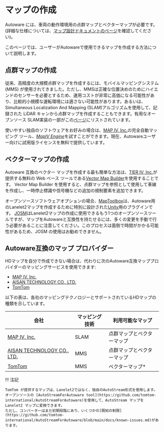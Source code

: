 # マップの作成

Autoware には、車両の動作環境用の点群マップとベクターマップが必要です。(詳細な仕様については、[マップ設計ドキュメントのページ](../../../design/autoware-architecture/map/index.md)を確認してください)。

このページでは、ユーザーがAutowareで使用できるマップを作成する方法について説明します。

## 点群マップの作成

従来、高精度の大規模点群マップを作成するには、モバイルマッピングシステム (MMS) が使用されてきました。ただし、MMSは正確な位置決めのためにハイエンドのセンサーを必要とするため、運用コストが非常に高価になる可能性があり、比較的小規模な運転環境には適さない可能性があります。あるいは、Simultaneous Localization And Mapping (SLAM)アルゴリズムを使用して、記録された LiDAR キャンから点群マップを作成することもできます。有用なオープンソース SLAM実装の一部がこの[ページ](open-source-slam/index.md)にリストされています。

使いやすい独自のソフトウェアをお好みの場合は、[MAP IV, Inc.](https://www.map4.jp/)の完全自動マッピング ツール、[_MapIV Engine_](https://www.map4.jp/solutions/mapping-localization/map4-engine/)を試すことができます。現在、Autowareユーザー向けに試用版ライセンスを無料で提供しています。

## ベクターマップの作成

Autoware 互換のベクター マップを作成する最も簡単な方法は、[TIER IV, Inc.](https://www.tier4.jp/)が提供する無料の Web ベース ツールである[Vector Map Builder](https://tools.tier4.jp/feature/vector_map_builder_ll2/)を使用することです。
Vector Map Builder を使用すると、点群マップを参照として使用して車線を作成し、一時停止標識や信号機などの追加の規制要素を追加できます。

オープンソースソフトウェアオプションの場合、[MapToolbox](https://github.com/autocore-ai/MapToolbox)は、Autoware用のLanelet2マップを作成するために特別に設計された[Unity](https://unity.com/)用のプラグインです。
[JOSM](https://josm.openstreetmap.de/)はLanelet2マップの作成に使用できるもう1つのオープンソースツールですが、マップをAutowareと互換性を持たせるには、多くの変更を手動で行う必要があることに注意してください。このプロセスは面倒で時間がかかる可能性があるため、JOSM の使用はお勧めできません。

## Autoware互換のマップ プロバイダー

HDマップを自分で作成できない場合は、代わりに次のAutoware互換マッププロバイダーのマッピングサービスを使用できます:

- [MAP IV, Inc.](https://www.map4.jp/)
- [AISAN TECHNOLOGY CO., LTD.](https://www.aisantec.co.jp/)
- [TomTom](https://www.tomtom.com/)

以下の表は、各社のマッピングテクノロジーとサポートされているHDマップの種類を示しています。

| **会社**                                               | **マッピング技術** | **利用可能なマップ**          |
| --------------------------------------------------------- | ---------------------- | --------------------------- |
| [MAP IV, Inc.](https://www.map4.jp/)                      | SLAM                   | 点群マップとベクターマップ |
| [AISAN TECHNOLOGY CO., LTD.](https://www.aisantec.co.jp/) | MMS                    | 点群マップとベクターマップ |
| [TomTom](https://www.tomtom.com/)                         | MMS                    | ベクターマップ\*                |

!!! 注記

    TomTom が提供するマップは、Lanelet2ではなく、独自のAutoStream形式を使用します。
    オープンソースの [AutoStreamForAutoware tool](https://github.com/tomtom-international/AutoStreamForAutoware)を使用して、AutoStream マップを Lanelet2 マップに変換できます。
    ただし、コンバーターはまだ初期段階にあり、いくつかの[既知の制限](https://github.com/tomtom-international/AutoStreamForAutoware/blob/main/docs/known-issues.md)があります。
